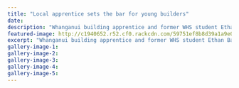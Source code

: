 ```yaml
---
title: "Local apprentice sets the bar for young builders"
date: 
description: "Whanganui building apprentice and former WHS student Ethan Bailey was congratulated by government minister Louise Upston on Wednesday..."
featured-image: http://c1940652.r52.cf0.rackcdn.com/59751ef8b8d39a1a9e0009ee/Ethan-Bailey-ex.jpg
excerpt: "Whanganui building apprentice and former WHS student Ethan Bailey was congratulated by government minister Louise Upston on Wednesday."
gallery-image-1: 
gallery-image-2: 
gallery-image-3: 
gallery-image-4: 
gallery-image-5: 
---
```

